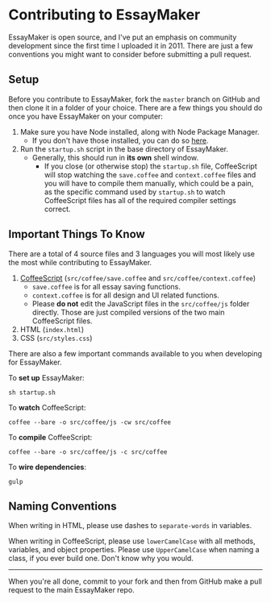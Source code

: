 # Contributing to EssayMaker
EssayMaker is open source, and I've put an emphasis on community development since the first time I uploaded it in 2011. There are just a few conventions you might want to consider before submitting a pull request.

## Setup
Before you contribute to EssayMaker, fork the `master` branch on GitHub and then clone it in a folder of your choice. There are a few things you should do once you have EssayMaker on your computer:

1. Make sure you have Node installed, along with Node Package Manager.
	- If you don't have those installed, you can do so [here](http://nodejs.org).
2. Run the `startup.sh` script in the base directory of EssayMaker.
	- Generally, this should run in **its own** shell window.
		- If you close (or otherwise stop) the `startup.sh` file, CoffeeScript will stop watching the `save.coffee` and `context.coffee` files and you will have to compile them manually, which could be a pain, as the specific command used by `startup.sh` to watch CoffeeScript files has all of the required compiler settings correct.

## Important Things To Know
There are a total of 4 source files and 3 languages you will most likely use the most while contributing to EssayMaker.

1. [CoffeeScript](http://coffeescript.org/) (`src/coffee/save.coffee` and `src/coffee/context.coffee`)
	- `save.coffee` is for all essay saving functions.
	- `context.coffee` is for all design and UI related functions.
	- Please **do not** edit the JavaScript files in the `src/coffee/js` folder directly. Those are just compiled versions of the two main CoffeeScript files.
2. HTML (`index.html`)
3. CSS (`src/styles.css`)

There are also a few important commands available to you when developing for EssayMaker.

To **set up** EssayMaker:
```shell
sh startup.sh
```

To **watch** CoffeeScript:
```shell
coffee --bare -o src/coffee/js -cw src/coffee
```

To **compile** CoffeeScript:
```shell
coffee --bare -o src/coffee/js -c src/coffee
```

To **wire dependencies**:
```shell
gulp
```

## Naming Conventions
When writing in HTML, please use dashes to `separate-words` in variables.

When writing in CoffeeScript, please use `lowerCamelCase` with all methods, variables, and object properties. Please use `UpperCamelCase` when naming a class, if you ever build one. Don't know why you would.

---

When you're all done, commit to your fork and then from GitHub make a pull request to the main EssayMaker repo.